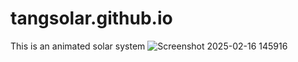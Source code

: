 # tangsolar.github.io
This is an animated solar system
![Screenshot 2025-02-16 145916](https://github.com/user-attachments/assets/9a21baa2-5413-44b0-a5de-57293965810e)
